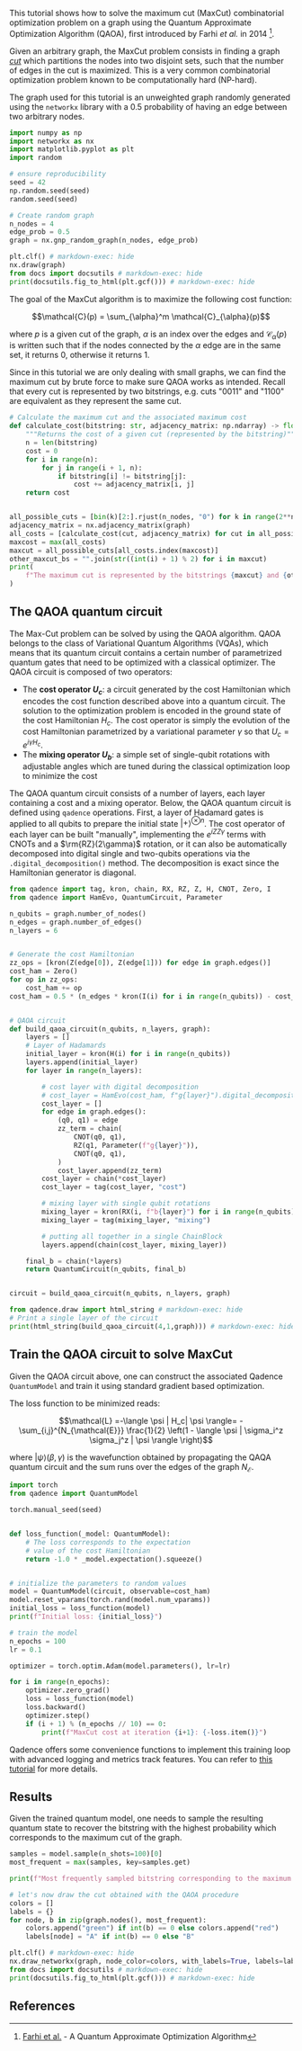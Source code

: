 This tutorial shows how to solve the maximum cut (MaxCut) combinatorial
optimization problem on a graph using the Quantum Approximate Optimization
Algorithm (QAOA), first introduced by Farhi *et al.* in 2014 [^1].

Given an arbitrary graph, the MaxCut problem consists in finding a
graph [*cut*](https://en.wikipedia.org/wiki/Cut_(graph_theory)) which partitions
the nodes into two disjoint sets, such that the number of edges in the
cut is maximized. This is a very common combinatorial optimization problem known to be computationally hard (NP-hard).

The graph used for this tutorial is an unweighted graph randomly generated using the `networkx` library with
a $0.5$ probability of having an edge between two arbitrary nodes.

```python exec="on" source="material-block" html="1" session="qaoa"
import numpy as np
import networkx as nx
import matplotlib.pyplot as plt
import random

# ensure reproducibility
seed = 42
np.random.seed(seed)
random.seed(seed)

# Create random graph
n_nodes = 4
edge_prob = 0.5
graph = nx.gnp_random_graph(n_nodes, edge_prob)

plt.clf() # markdown-exec: hide
nx.draw(graph)
from docs import docsutils # markdown-exec: hide
print(docsutils.fig_to_html(plt.gcf())) # markdown-exec: hide
```

The goal of the MaxCut algorithm is to maximize the following cost function:

$$\mathcal{C}(p) = \sum_{\alpha}^m \mathcal{C}_{\alpha}(p)$$

where $p$ is a given cut of the graph, $\alpha$ is an index over the edges and $\mathcal{C}_{\alpha}(p)$ is written
such that if the nodes connected by the $\alpha$ edge are in the same set, it returns $0$, otherwise it returns $1$.

Since in this tutorial we are only dealing with small graphs, we can find the maximum cut by brute force to make sure QAOA works as intended. Recall that every cut is represented by two bitstrings, e.g. cuts "0011" and "1100" are equivalent as they represent the same cut.

```python exec="on" source="material-block" result="json" session="qaoa"
# Calculate the maximum cut and the associated maximum cost
def calculate_cost(bitstring: str, adjacency_matrix: np.ndarray) -> float:
    """Returns the cost of a given cut (represented by the bitstring)"""
    n = len(bitstring)
    cost = 0
    for i in range(n):
        for j in range(i + 1, n):
            if bitstring[i] != bitstring[j]:
                cost += adjacency_matrix[i, j]
    return cost


all_possible_cuts = [bin(k)[2:].rjust(n_nodes, "0") for k in range(2**n_nodes)]
adjacency_matrix = nx.adjacency_matrix(graph)
all_costs = [calculate_cost(cut, adjacency_matrix) for cut in all_possible_cuts]
maxcost = max(all_costs)
maxcut = all_possible_cuts[all_costs.index(maxcost)]
other_maxcut_bs = "".join(str((int(i) + 1) % 2) for i in maxcut)
print(
    f"The maximum cut is represented by the bitstrings {maxcut} and {other_maxcut_bs}, with a cost of {maxcost}"
)

```

## The QAOA quantum circuit

The Max-Cut problem can be solved by using the QAOA algorithm. QAOA belongs to the class of Variational Quantum Algorithms (VQAs), which means that its quantum circuit contains a certain number of parametrized quantum gates that need to be optimized with a classical optimizer.
The QAOA circuit is composed of two operators:

* The **cost operator $U_c$**: a circuit generated by the cost Hamiltonian which
encodes the cost function described above into a quantum circuit. The solution to the optimization problem is encoded in the ground state of the cost Hamiltonian $H_c$.
The cost operator  is simply the evolution of the cost Hamiltonian parametrized by a variational parameter $\gamma$ so that $U_c = e^{i\gamma H_c}.$
* The **mixing operator $U_b$**: a simple set of single-qubit rotations with adjustable
  angles which are tuned during the classical optimization loop to minimize the cost


The QAOA quantum circuit consists of a number of layers, each layer containing a cost and a mixing operator.
Below, the QAOA quantum circuit is defined using
`qadence` operations.
First, a layer of Hadamard gates is applied to all qubits to prepare the initial state $|+\rangle ^{\otimes n}$.
The cost operator of each layer can be built "manually", implementing the $e^{iZZ\gamma}$ terms with CNOTs and a $\rm{RZ}(2\gamma)$ rotation, or it can also be automatically decomposed
into digital single and two-qubits operations via the `.digital_decomposition()` method.
The decomposition is exact since the Hamiltonian generator is diagonal.

```python exec="on" source="material-block" html="1" session="qaoa"
from qadence import tag, kron, chain, RX, RZ, Z, H, CNOT, Zero, I
from qadence import HamEvo, QuantumCircuit, Parameter

n_qubits = graph.number_of_nodes()
n_edges = graph.number_of_edges()
n_layers = 6


# Generate the cost Hamiltonian
zz_ops = [kron(Z(edge[0]), Z(edge[1])) for edge in graph.edges()]
cost_ham = Zero()
for op in zz_ops:
    cost_ham += op
cost_ham = 0.5 * (n_edges * kron(I(i) for i in range(n_qubits)) - cost_ham)


# QAOA circuit
def build_qaoa_circuit(n_qubits, n_layers, graph):
    layers = []
    # Layer of Hadamards
    initial_layer = kron(H(i) for i in range(n_qubits))
    layers.append(initial_layer)
    for layer in range(n_layers):

        # cost layer with digital decomposition
        # cost_layer = HamEvo(cost_ham, f"g{layer}").digital_decomposition(approximation="basic")
        cost_layer = []
        for edge in graph.edges():
            (q0, q1) = edge
            zz_term = chain(
                CNOT(q0, q1),
                RZ(q1, Parameter(f"g{layer}")),
                CNOT(q0, q1),
            )
            cost_layer.append(zz_term)
        cost_layer = chain(*cost_layer)
        cost_layer = tag(cost_layer, "cost")

        # mixing layer with single qubit rotations
        mixing_layer = kron(RX(i, f"b{layer}") for i in range(n_qubits))
        mixing_layer = tag(mixing_layer, "mixing")

        # putting all together in a single ChainBlock
        layers.append(chain(cost_layer, mixing_layer))

    final_b = chain(*layers)
    return QuantumCircuit(n_qubits, final_b)


circuit = build_qaoa_circuit(n_qubits, n_layers, graph)

from qadence.draw import html_string # markdown-exec: hide
# Print a single layer of the circuit
print(html_string(build_qaoa_circuit(4,1,graph))) # markdown-exec: hide
```

## Train the QAOA circuit to solve MaxCut

Given the QAOA circuit above, one can construct the associated Qadence `QuantumModel`
and train it using standard gradient based optimization.

The loss function to be minimized reads:

$$\mathcal{L} =-\langle \psi | H_c| \psi \rangle= -\sum_{i,j}^{N_{\mathcal{E}}} \frac{1}{2} \left(1 - \langle \psi | \sigma_i^z \sigma_j^z | \psi \rangle \right)$$

where $|\psi\rangle(\beta, \gamma)$ is the wavefunction obtained by propagating the QAQA
quantum circuit and the sum runs over the edges of the graph $N_{\mathcal{E}}$.

```python exec="on" source="material-block" result="json" session="qaoa"
import torch
from qadence import QuantumModel

torch.manual_seed(seed)


def loss_function(_model: QuantumModel):
    # The loss corresponds to the expectation
    # value of the cost Hamiltonian
    return -1.0 * _model.expectation().squeeze()


# initialize the parameters to random values
model = QuantumModel(circuit, observable=cost_ham)
model.reset_vparams(torch.rand(model.num_vparams))
initial_loss = loss_function(model)
print(f"Initial loss: {initial_loss}")

# train the model
n_epochs = 100
lr = 0.1

optimizer = torch.optim.Adam(model.parameters(), lr=lr)

for i in range(n_epochs):
    optimizer.zero_grad()
    loss = loss_function(model)
    loss.backward()
    optimizer.step()
    if (i + 1) % (n_epochs // 10) == 0:
        print(f"MaxCut cost at iteration {i+1}: {-loss.item()}")

```

Qadence offers some convenience functions to implement this training loop with advanced
logging and metrics track features. You can refer to [this tutorial](../qml/ml_tools.md) for more details.


## Results

Given the trained quantum model, one needs to sample the resulting quantum state to
recover the bitstring with the highest probability which corresponds to the maximum
cut of the graph.

```python exec="on" source="material-block" html="1" session="qaoa"
samples = model.sample(n_shots=100)[0]
most_frequent = max(samples, key=samples.get)

print(f"Most frequently sampled bitstring corresponding to the maximum cut: {most_frequent}")

# let's now draw the cut obtained with the QAOA procedure
colors = []
labels = {}
for node, b in zip(graph.nodes(), most_frequent):
    colors.append("green") if int(b) == 0 else colors.append("red")
    labels[node] = "A" if int(b) == 0 else "B"

plt.clf() # markdown-exec: hide
nx.draw_networkx(graph, node_color=colors, with_labels=True, labels=labels)
from docs import docsutils # markdown-exec: hide
print(docsutils.fig_to_html(plt.gcf())) # markdown-exec: hide
```

## References

[^1]: [Farhi et al.](https://arxiv.org/abs/1411.4028) - A Quantum Approximate Optimization Algorithm
